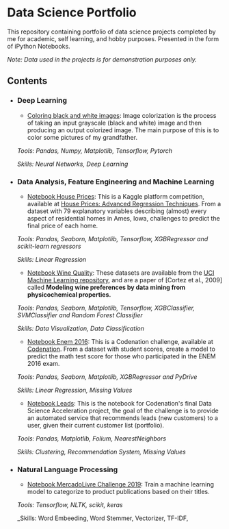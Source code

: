 # Data Science Portfolio

This repository containing portfolio of data science projects completed by me for academic, self learning, and hobby purposes. Presented in the form of iPython Notebooks.

_Note: Data used in the projects is for demonstration purposes only._

## Contents

- ### Deep Learning
	
	- [Coloring black and white images](https://github.com/rrpronaldo/colorful_image_colorization): Image colorization is the process of taking an input grayscale (black and white) image and then producing an output colorized image. The main purpose of this is to color some pictures of my grandfather.

	_Tools: Pandas, Numpy, Matplotlib, Tensorflow, Pytorch_
	
	_Skills: Neural Networks, Deep Learning_

- ### Data Analysis, Feature Engineering and Machine Learning
	
	- [Notebook House Prices](https://colab.research.google.com/github/rrpronaldo/Portfolio-Data_Science/blob/master/Portfolio_-_House_Prices_Vs1.ipynb): This is a Kaggle platform competition, available at [House Prices: Advanced Regression Techniques](https://www.kaggle.com/c/house-prices-advanced-regression-techniques). From a dataset with 79 explanatory variables describing (almost) every aspect of residential homes in Ames, Iowa, challenges to predict the final price of each home.

	_Tools: Pandas, Seaborn, Matplotlib, Tensorflow, XGBRegressor and scikit-learn regressors_
	
	_Skills: Linear Regression_

	
	- [Notebook Wine Quality](https://colab.research.google.com/github/rrpronaldo/Portfolio-Data_Science/blob/master/Wine.ipynb): These datasets are available from the [UCI Machine Learning repository](https://archive.ics.uci.edu/ml/datasets/wine+quality), and are a paper of [Cortez et al., 2009] called **Modeling wine preferences by data mining from physicochemical properties.** 

	_Tools: Pandas, Seaborn, Matplotlib, Tensorflow, XGBClassifier, SVMClassifier and Random Forest Classifier_
	
	_Skills: Data Visualization, Data Classification_
	
	- [Notebook Enem 2016](https://colab.research.google.com/github/Portfolio-Data_Science/blob/master/Codenation_Enem_1_Colab.ipynb): This is a Codenation challenge, available at [Codenation](https://www.codenation.dev/aceleradev/ds-online-1/challenge/enem-ps). From a dataset with student scores, create a model to predict the math test score for those who participated in the ENEM 2016 exam.

	_Tools: Pandas, Seaborn, Matplotlib, XGBRegressor and PyDrive_
	
	_Skills: Linear Regression, Missing Values_
	
	- [Notebook Leads](https://colab.research.google.com/github/rrpronaldo/Portfolio-Data_Science/blob/master/Codenation_Final.ipynb): This is the notebook for Codenation's final Data Science Acceleration project, the goal of the challenge is to provide an automated service that recommends leads (new customers) to a user, given their current customer list (portfolio).

	_Tools: Pandas, Matplotlib, Folium, NearestNeighbors_
	
	_Skills: Clustering, Recommendation System, Missing Values_


- ### Natural Language Processing

	- [Notebook MercadoLivre Challenge 2019](https://colab.research.google.com/github/rrpronaldo/Portfolio-Data_Science/blob/master/Portfolio_-_Mercado_Livre_Vs_2.ipynb): Train a machine learning model to categorize to product publications based on their titles.


	_Tools: Tensorflow, NLTK, scikit, keras_
	
	_Skills: Word Embeeding, Word Stemmer, Vectorizer, TF-IDF, 
